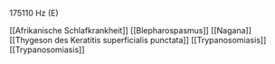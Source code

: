 175110 Hz (E)

[[Afrikanische Schlafkrankheit]]
[[Blepharospasmus]]
[[Nagana]]
[[Thygeson des Keratitis superficialis punctata]]
[[Trypanosomiasis]]
[[Trypanosomiasis]]